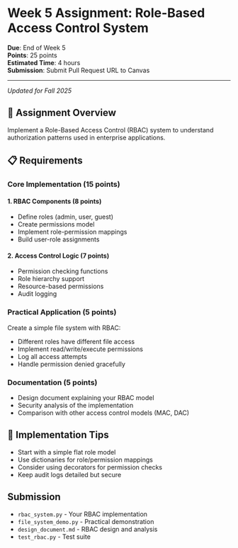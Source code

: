 # Week 5 Assignment: Role-Based Access Control System

**Due**: End of Week 5  
**Points**: 25 points  
**Estimated Time**: 4 hours  
**Submission**: Submit Pull Request URL to Canvas

---
*Updated for Fall 2025*

## 🎯 Assignment Overview

Implement a Role-Based Access Control (RBAC) system to understand authorization patterns used in enterprise applications.

## 📋 Requirements

### Core Implementation (15 points)

#### 1. RBAC Components (8 points)
- Define roles (admin, user, guest)
- Create permissions model
- Implement role-permission mappings
- Build user-role assignments

#### 2. Access Control Logic (7 points)
- Permission checking functions
- Role hierarchy support
- Resource-based permissions
- Audit logging

### Practical Application (5 points)

Create a simple file system with RBAC:
- Different roles have different file access
- Implement read/write/execute permissions
- Log all access attempts
- Handle permission denied gracefully

### Documentation (5 points)

- Design document explaining your RBAC model
- Security analysis of the implementation
- Comparison with other access control models (MAC, DAC)

## 🔧 Implementation Tips

- Start with a simple flat role model
- Use dictionaries for role/permission mappings
- Consider using decorators for permission checks
- Keep audit logs detailed but secure

## Submission

- `rbac_system.py` - Your RBAC implementation
- `file_system_demo.py` - Practical demonstration
- `design_document.md` - RBAC design and analysis
- `test_rbac.py` - Test suite
